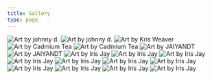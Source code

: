 ```yaml
---
title: Gallery
type: page
---
```


<style>
img {
    display: inline-block;
    max-height: 200px;
}
</style>

[![Art by johnny d.](/img/gallery/awnh.png)](/img/gallery/awnh.png)
[![Art by johnny d.](/img/gallery/dear.png)](/img/gallery/dear.png)
[![Art by Kris Weaver](/img/gallery/split.png)](/img/gallery/dandelions.png)
[![Art by Cadmium Tea](/img/gallery/awdae-1.png)](/img/gallery/awdae-1.png)
[![Art by Cadmium Tea](/img/gallery/awdae-2.png)](/img/gallery/awdae-2.png)
[![Art by JAIYANDT](/img/gallery/cairns.png)](/img/gallery/cairns.png)
[![Art by JAIYANDT](/img/gallery/stolon.png)](/img/gallery/stolon.png)
[![Art by Iris Jay](/img/gallery/dear-ref.png)](/img/gallery/dear-ref.png)
[![Art by Iris Jay](/img/gallery/merge.png)](/img/gallery/merge.png)
[![Art by Iris Jay](/img/gallery/monologue.png)](/img/gallery/monologue.png)
[![Art by Iris Jay](/img/gallery/qoheleth-front.png)](/img/gallery/qoheleth-front.png)
[![Art by Iris Jay](/img/gallery/toledot-front.png)](/img/gallery/toledot-front.png)
[![Art by Iris Jay](/img/gallery/neviim-front.png)](/img/gallery/neviim-front.png)
[![Art by Iris Jay](/img/gallery/mitzvot-front.png)](/img/gallery/mitzvot-front.png)
[![Art by Iris Jay](/img/gallery/qoheleth-back.png)](/img/gallery/qoheleth-back.png)
[![Art by Iris Jay](/img/gallery/toledot-back.png)](/img/gallery/toledot-back.png)
[![Art by Iris Jay](/img/gallery/neviim-back.png)](/img/gallery/neviim-back.png)
[![Art by Iris Jay](/img/gallery/mitzvot-back.png)](/img/gallery/mitzvot-back.png)
        
<script type="text/javascript">
document.querySelectorAll('a').forEach(link => {
    if (link.attributes.href.textContent.substring(0,4) === '/img') {
        link.setAttribute('target', '_blank');
    }
});
</script>
